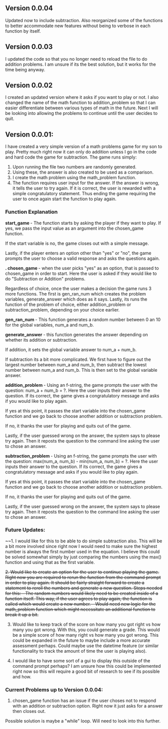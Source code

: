 ## Version 0.0.04

Updated now to include subtraction. Also reorganized some of the functions to better accommodate new features without being to verbose in each function by itself.

## Version 0.0.03

I updated the code so that you no longer need to reload the file to do addition problems. I am unsure if its the best solution, but it works for the time being anyway. 

## Version 0.0.02

I created an updated version where it asks if you want to play or not. I also changed the name of the math function to addition_problem so that I can easier differentiate between various types of math in the future. Next I will be looking into allowing the problems to continue until the user decides to quit.


## Version 0.0.01:

I have created a very simple version of a math problems game for my son to play. Pretty much right now it can only do addition unless I go in the code and hard code the game for subtraction. The game runs simply:

1. Upon running the file two numbers are randomly generated. 
2. Using these, the answer is also created to be used as a comparison.
3. I create the math problem using the math_problem function.
4. The function requires user input for the answer. If the answer is wrong, it tells the user to try again. If it is correct, the user is rewarded with a simple congratulatory statement. Thus ending the game requiring the user to once again start the function to play again. 


### Function Explanation

<b> start_game </b> - The function starts by asking the player if they want to play. If yes, we pass the input value as an argument into the chosen_game function.

If the start variable is no, the game closes out with a simple message.

Lastly, if the player enters an option other than "yes" or "no", the game prompts the user to choose a valid response and asks the questions again. 

<b>. chosen_game </b> - when the user picks "yes" as an option, that is passed to chosen_game in order to start. Here the user is asked if they would like to do "Subtraction or Addition" problems.

Regardless of choice, once the user makes a decision the game runs 3 more functions. The first is gen_ran_num which creates the problem variables, generate_answer which does as it says. Lastly, its runs the function of the problem of choice, either addition_problem or subtraction_problem, depending on your choice earlier.


<b> gen_ran_num </b> - This function generates a random number between 0 an 10 for the global variables, num_a and num_b.


<b> generate_answer </b> - this function generates the answer depending on whether its addition or subtraction. 

If addition, it sets the global variable answer to num_a + num_b.

If subtraction its a bit more complicated. We first have to figure out the largest number between num_a and num_b, then subtract the lowest number between num_a and num_b. This is then set to the global variable answer.


<b> addition_problem </b> - Using an f-string, the game prompts the user with the question: num_a + num_b = ?. Here the user inputs their answer to the question. If its correct, the game gives a congratulatory message and asks if you would like to play again. 

If yes at this point, it passes the start variable into the chosen_game function and we go back to choose another addition or subtraction problem.

If no, it thanks the user for playing and quits out of the game.

Lastly, if the user guessed wrong on the answer, the system says to please try again. Then it reposts the question to the command line asking the user to chose an answer.


<b> subtraction_problem </b> - Using an f-string, the game prompts the user with the question: max(num_a, num_b) - min(num_a, num_b) = ?. Here the user inputs their answer to the question. If its correct, the game gives a congratulatory message and asks if you would like to play again.

If yes at this point, it passes the start variable into the chosen_game function and we go back to choose another addition or subtraction problem.

If no, it thanks the user for playing and quits out of the game.

Lastly, if the user guessed wrong on the answer, the system says to please try again. Then it reposts the question to the command line asking the user to chose an answer.


### Future Updates:
~~1. I would like for this to be able to do simple subtraction also. This will be a bit more involved since right now I would need to make sure the highest number is always the first number used in the equation. I believe this could be solved somewhat simply by just comparing the numbers using the max() function and using that as the first variable.

~~2. Would like to create an option for the user to continue playing the game. Right now you are required to rerun the function from the command prompt in order to play again. It should be fairly straight forward to create a statement to reroll the numbers and generate a new question. 
    Steps needed for this:
        - The random numbers would likely need to be created inside of a function itself. This way, if the user agrees to play again, the function is called which would create a new number. 
        - Would need new logic for the math_problem function which might necessitate an additional function to break it up a bit.~~

3. Would like to keep track of the score on how many you got right vs how many you got wrong. With this, you could generate a grade. This would be a simple score of how many right vs how many you got wrong. This could be expanded in the future to maybe include a more accurate assessment perhaps. Could maybe use the datetime feature (or similar functionality to track the amount of time the user is playing also).

4. I would like to have some sort of a gui to display this outside of the command prompt perhaps? I am unsure how this could be implemented right now so this will require a good bit of research to see if its possible and how.


### Current Problems up to Version 0.0.04:

1. chosen_game function has an issue if the user choses not to respond with an addition or subtraction option. Right now it just asks for a answer then closes out.

Possible solution is maybe a "while" loop. Will need to look into this further.